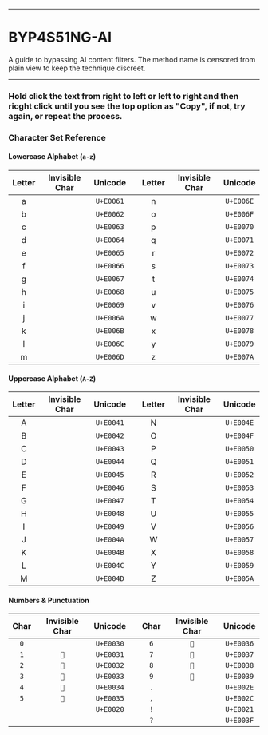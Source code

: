 ---

# BYP4S51NG-AI

A guide to bypassing AI content filters. The method name is censored from plain view to keep the technique discreet.

----

### Hold click the text from right to left or left to right and then ricght click until you see the top option as "Copy", if not, try again, or repeat the process.


<a id="character-set-reference"></a>
### **Character Set Reference**

#### **Lowercase Alphabet (`a-z`)**
| Letter | Invisible Char | Unicode |   | Letter | Invisible Char | Unicode |
|:------:|:--------------:|:-------:|:-:|:------:|:--------------:|:-------:|
| a | `󠁡` | `U+E0061` | | n | `󠁮` | `U+E006E` |
| b | `󠁢` | `U+E0062` | | o | `󠁯` | `U+E006F` |
| c | `󠁣` | `U+E0063` | | p | `󠁰` | `U+E0070` |
| d | `󠁤` | `U+E0064` | | q | `󠁱` | `U+E0071` |
| e | `󠁥` | `U+E0065` | | r | `󠁲` | `U+E0072` |
| f | `󠁦` | `U+E0066` | | s | `󠁳` | `U+E0073` |
| g | `󠁧` | `U+E0067` | | t | `󠁴` | `U+E0074` |
| h | `󠁨` | `U+E0068` | | u | `󠁵` | `U+E0075` |
| i | `󠁩` | `U+E0069` | | v | `󠁶` | `U+E0076` |
| j | `󠁪` | `U+E006A` | | w | `󠁷` | `U+E0077` |
| k | `󠁫` | `U+E006B` | | x | `󠁸` | `U+E0078` |
| l | `󠁬` | `U+E006C` | | y | `󠁹` | `U+E0079` |
| m | `󠁭` | `U+E006D` | | z | `󠁺` | `U+E007A` |

#### **Uppercase Alphabet (`A-Z`)**
| Letter | Invisible Char | Unicode |   | Letter | Invisible Char | Unicode |
|:------:|:--------------:|:-------:|:-:|:------:|:--------------:|:-------:|
| A | `󠁁` | `U+E0041` | | N | `󠁎` | `U+E004E` |
| B | `󠁂` | `U+E0042` | | O | `󠁏` | `U+E004F` |
| C | `󠁃` | `U+E0043` | | P | `󠁐` | `U+E0050` |
| D | `󠁄` | `U+E0044` | | Q | `󠁑` | `U+E0051` |
| E | `󠁅` | `U+E0045` | | R | `󠁒` | `U+E0052` |
| F | `󠁆` | `U+E0046` | | S | `󠁓` | `U+E0053` |
| G | `󠁇` | `U+E0047` | | T | `󠁔` | `U+E0054` |
| H | `󠁈` | `U+E0048` | | U | `󠁕` | `U+E0055` |
| I | `󠁉` | `U+E0049` | | V | `󠁖` | `U+E0056` |
| J | `󠁊` | `U+E004A` | | W | `󠁗` | `U+E0057` |
| K | `󠁋` | `U+E004B` | | X | `󠁘` | `U+E0058` |
| L | `󠁌` | `U+E004C` | | Y | `󠁙` | `U+E0059` |
| M | `󠁍` | `U+E004D` | | Z | `󠁚` | `U+E005A` |

#### **Numbers & Punctuation**
| Char | Invisible Char | Unicode |   | Char | Invisible Char | Unicode |
|:----:|:--------------:|:-------:|:-:|:----:|:--------------:|:-------:|
| `0` | `󠀰` | `U+E0030` | | `6` | `` | `U+E0036` |
| `1` | `` | `U+E0031` | | `7` | `` | `U+E0037` |
| `2` | `` | `U+E0032` | | `8` | `` | `U+E0038` |
| `3` | `` | `U+E0033` | | `9` | `` | `U+E0039` |
| `4` | `` | `U+E0034` | | `.` | `󠀮` | `U+E002E` |
| `5` | `` | `U+E0035` | | `,` | `󠀬` | `U+E002C` |
| ` ` | `󠀠` | `U+E0020` | | `!` | `󠀡` | `U+E0021` |
| | | | | `?` | `󠀿` | `U+E003F` |
